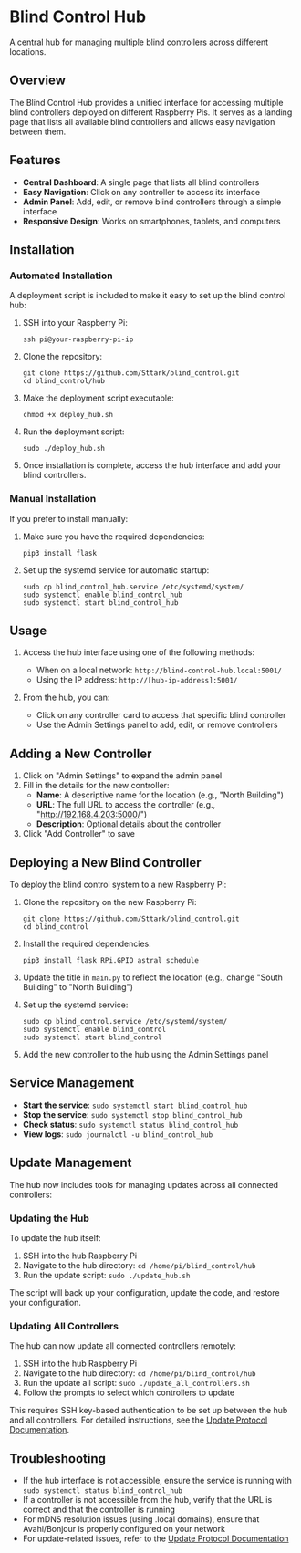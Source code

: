 # Blind Control Hub

A central hub for managing multiple blind controllers across different locations.

## Overview

The Blind Control Hub provides a unified interface for accessing multiple blind controllers deployed on different Raspberry Pis. It serves as a landing page that lists all available blind controllers and allows easy navigation between them.

## Features

- **Central Dashboard**: A single page that lists all blind controllers
- **Easy Navigation**: Click on any controller to access its interface
- **Admin Panel**: Add, edit, or remove blind controllers through a simple interface
- **Responsive Design**: Works on smartphones, tablets, and computers

## Installation

### Automated Installation

A deployment script is included to make it easy to set up the blind control hub:

1. SSH into your Raspberry Pi:
   ```
   ssh pi@your-raspberry-pi-ip
   ```

2. Clone the repository:
   ```
   git clone https://github.com/Sttark/blind_control.git
   cd blind_control/hub
   ```

3. Make the deployment script executable:
   ```
   chmod +x deploy_hub.sh
   ```

4. Run the deployment script:
   ```
   sudo ./deploy_hub.sh
   ```

5. Once installation is complete, access the hub interface and add your blind controllers.

### Manual Installation

If you prefer to install manually:

1. Make sure you have the required dependencies:
   ```
   pip3 install flask
   ```

2. Set up the systemd service for automatic startup:
   ```
   sudo cp blind_control_hub.service /etc/systemd/system/
   sudo systemctl enable blind_control_hub
   sudo systemctl start blind_control_hub
   ```

## Usage

1. Access the hub interface using one of the following methods:
   - When on a local network: `http://blind-control-hub.local:5001/`
   - Using the IP address: `http://[hub-ip-address]:5001/`

2. From the hub, you can:
   - Click on any controller card to access that specific blind controller
   - Use the Admin Settings panel to add, edit, or remove controllers

## Adding a New Controller

1. Click on "Admin Settings" to expand the admin panel
2. Fill in the details for the new controller:
   - **Name**: A descriptive name for the location (e.g., "North Building")
   - **URL**: The full URL to access the controller (e.g., "http://192.168.4.203:5000/")
   - **Description**: Optional details about the controller
3. Click "Add Controller" to save

## Deploying a New Blind Controller

To deploy the blind control system to a new Raspberry Pi:

1. Clone the repository on the new Raspberry Pi:
   ```
   git clone https://github.com/Sttark/blind_control.git
   cd blind_control
   ```

2. Install the required dependencies:
   ```
   pip3 install flask RPi.GPIO astral schedule
   ```

3. Update the title in `main.py` to reflect the location (e.g., change "South Building" to "North Building")

4. Set up the systemd service:
   ```
   sudo cp blind_control.service /etc/systemd/system/
   sudo systemctl enable blind_control
   sudo systemctl start blind_control
   ```

5. Add the new controller to the hub using the Admin Settings panel

## Service Management

- **Start the service**: `sudo systemctl start blind_control_hub`
- **Stop the service**: `sudo systemctl stop blind_control_hub`
- **Check status**: `sudo systemctl status blind_control_hub`
- **View logs**: `sudo journalctl -u blind_control_hub`

## Update Management

The hub now includes tools for managing updates across all connected controllers:

### Updating the Hub

To update the hub itself:

1. SSH into the hub Raspberry Pi
2. Navigate to the hub directory: `cd /home/pi/blind_control/hub`
3. Run the update script: `sudo ./update_hub.sh`

The script will back up your configuration, update the code, and restore your configuration.

### Updating All Controllers

The hub can now update all connected controllers remotely:

1. SSH into the hub Raspberry Pi
2. Navigate to the hub directory: `cd /home/pi/blind_control/hub`
3. Run the update all script: `sudo ./update_all_controllers.sh`
4. Follow the prompts to select which controllers to update

This requires SSH key-based authentication to be set up between the hub and all controllers. For detailed instructions, see the [Update Protocol Documentation](../UPDATE_PROTOCOL.md).

## Troubleshooting

- If the hub interface is not accessible, ensure the service is running with `sudo systemctl status blind_control_hub`
- If a controller is not accessible from the hub, verify that the URL is correct and that the controller is running
- For mDNS resolution issues (using .local domains), ensure that Avahi/Bonjour is properly configured on your network
- For update-related issues, refer to the [Update Protocol Documentation](../UPDATE_PROTOCOL.md#troubleshooting)
